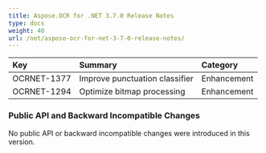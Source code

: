 ```yaml
---
title: Aspose.OCR for .NET 3.7.0 Release Notes
type: docs
weight: 40
url: /net/aspose-ocr-for-net-3-7-0-release-notes/
---
```


|**Key** |**Summary** |**Category** |
| :- | :- | :- |
|OCRNET-1377 |Improve punctuation classifier |Enhancement |
|OCRNET-1294 |Optimize bitmap processing |Enhancement |
### **Public API and Backward Incompatible Changes**
No public API or backward incompatible changes were introduced in this version.
